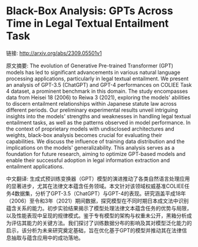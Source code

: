 # Black-Box Analysis: GPTs Across Time in Legal Textual Entailment Task

链接: http://arxiv.org/abs/2309.05501v1

原文摘要:
The evolution of Generative Pre-trained Transformer (GPT) models has led to
significant advancements in various natural language processing applications,
particularly in legal textual entailment. We present an analysis of GPT-3.5
(ChatGPT) and GPT-4 performances on COLIEE Task 4 dataset, a prominent
benchmark in this domain. The study encompasses data from Heisei 18 (2006) to
Reiwa 3 (2021), exploring the models' abilities to discern entailment
relationships within Japanese statute law across different periods. Our
preliminary experimental results unveil intriguing insights into the models'
strengths and weaknesses in handling legal textual entailment tasks, as well as
the patterns observed in model performance. In the context of proprietary
models with undisclosed architectures and weights, black-box analysis becomes
crucial for evaluating their capabilities. We discuss the influence of training
data distribution and the implications on the models' generalizability. This
analysis serves as a foundation for future research, aiming to optimize
GPT-based models and enable their successful adoption in legal information
extraction and entailment applications.

中文翻译:
生成式预训练变换器（GPT）模型的演进推动了各类自然语言处理应用的显著进步，尤其在法律文本蕴含任务领域。本文针对该领域权威基准COLIEE任务4数据集，分析了GPT-3.5（ChatGPT）与GPT-4的表现。研究涵盖平成18年（2006）至令和3年（2021）期间数据，探究模型在不同时期日本成文法中识别蕴含关系的能力。初步实验结果揭示了模型处理法律文本蕴含任务的优势与局限，以及性能表现中呈现的规律模式。鉴于专有模型的架构与权重未公开，黑箱分析成为评估其能力的关键方法。我们探讨了训练数据分布的影响及其对模型泛化能力的启示，该分析为未来研究奠定基础，旨在优化基于GPT的模型并推动其在法律信息抽取与蕴含应用中的成功落地。

